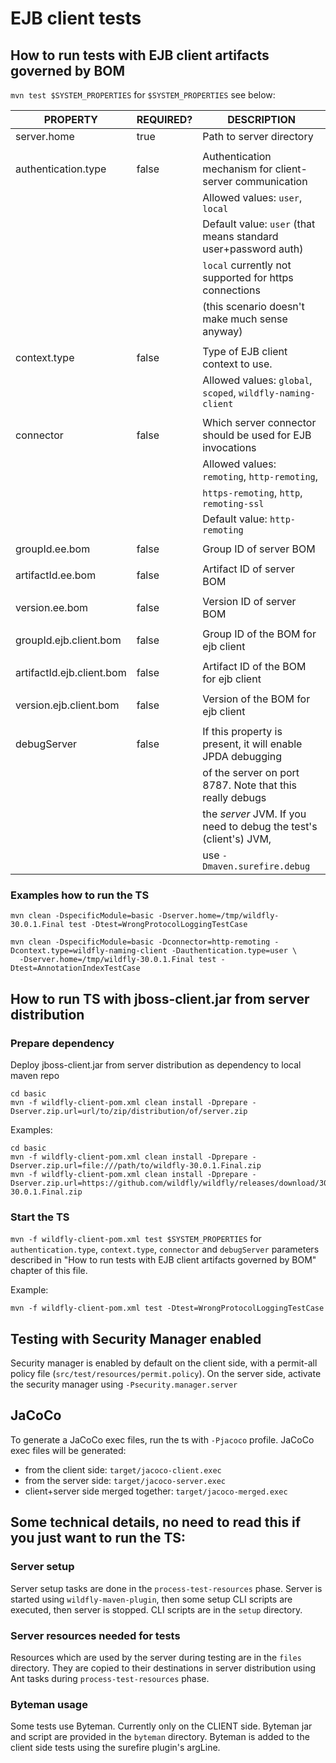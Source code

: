 # EJB client tests

## How to run tests with EJB client artifacts governed by BOM
`mvn test $SYSTEM_PROPERTIES` for `$SYSTEM_PROPERTIES` see below:


| PROPERTY                  |REQUIRED?  |DESCRIPTION                                                             |
|---------------------------|-----------|------------------------------------------------------------------------|
| server.home               |true       |Path to server directory                                                |
|                           |           |
| authentication.type       |false      |Authentication mechanism for client-server communication
|                           |           |Allowed values: `user`, `local`
|                           |           |Default value: `user` (that means standard user+password auth)
|                           |           |`local` currently not supported for https connections
|                           |           |   (this scenario doesn't make much sense anyway)
|                           |           |
| context.type              |false      |Type of EJB client context to use.
|                           |           |Allowed values: `global`, `scoped`, `wildfly-naming-client`
|                           |           |
| connector                 |false      |Which server connector should be used for EJB invocations
|                           |           |Allowed values: `remoting`, `http-remoting`, 
|                           |           |`https-remoting`, `http`, `remoting-ssl`
|                           |           |Default value: `http-remoting`
|                           |           |
| groupId.ee.bom            |false      |Group ID of server BOM
|                           |           |
| artifactId.ee.bom         |false      |Artifact ID of server BOM
|                           |           |
| version.ee.bom            |false      |Version ID of server BOM
|                           |           |
| groupId.ejb.client.bom    |false      |Group ID of the BOM for ejb client
|                           |           |
| artifactId.ejb.client.bom |false      |Artifact ID of the BOM for ejb client
|                           |           |
| version.ejb.client.bom    |false      |Version of the BOM for ejb client
|                           |           |
| debugServer               |false      |If this property is present, it will enable JPDA debugging
|                           |           |of the server on port 8787. Note that this really debugs
|                           |           |the *server* JVM. If you need to debug the test's (client's) JVM,
|                           |           |use `-Dmaven.surefire.debug`

### Examples how to run the TS

```
mvn clean -DspecificModule=basic -Dserver.home=/tmp/wildfly-30.0.1.Final test -Dtest=WrongProtocolLoggingTestCase
```

```
mvn clean -DspecificModule=basic -Dconnector=http-remoting -Dcontext.type=wildfly-naming-client -Dauthentication.type=user \
  -Dserver.home=/tmp/wildfly-30.0.1.Final test -Dtest=AnnotationIndexTestCase
```

## How to run TS with jboss-client.jar from server distribution

### Prepare dependency

Deploy jboss-client.jar from server distribution as dependency to local maven repo

```
cd basic
mvn -f wildfly-client-pom.xml clean install -Dprepare -Dserver.zip.url=url/to/zip/distribution/of/server.zip
```

Examples:
```
cd basic
mvn -f wildfly-client-pom.xml clean install -Dprepare -Dserver.zip.url=file:///path/to/wildfly-30.0.1.Final.zip
mvn -f wildfly-client-pom.xml clean install -Dprepare -Dserver.zip.url=https://github.com/wildfly/wildfly/releases/download/30.0.1.Final/wildfly-30.0.1.Final.zip
```

### Start the TS

`mvn -f wildfly-client-pom.xml test $SYSTEM_PROPERTIES` for `authentication.type`, `context.type`, `connector` and `debugServer` parameters
described in "How to run tests with EJB client artifacts governed by BOM" chapter of this file.

Example:

```
mvn -f wildfly-client-pom.xml test -Dtest=WrongProtocolLoggingTestCase
```

## Testing with Security Manager enabled
Security manager is enabled by default on the client side, with a permit-all policy file (`src/test/resources/permit.policy`).
On the server side, activate the security manager using `-Psecurity.manager.server`

## JaCoCo
To generate a JaCoCo exec files, run the ts with `-Pjacoco` profile.
JaCoCo exec files will be generated: 
- from the client side: `target/jacoco-client.exec`
- from the server side: `target/jacoco-server.exec`
- client+server side merged together: `target/jacoco-merged.exec`

## Some technical details, no need to read this if you just want to run the TS:
### Server setup
Server setup tasks are done in the `process-test-resources` phase.
Server is started using `wildfly-maven-plugin`, then some setup CLI scripts are executed, then server is stopped.
CLI scripts are in the `setup` directory.

### Server resources needed for tests
Resources which are used by the server during testing are in the `files` directory.
They are copied to their destinations in server distribution using Ant tasks during `process-test-resources` phase.

### Byteman usage
Some tests use Byteman. Currently only on the CLIENT side. Byteman jar and script are provided in the `byteman` directory.
Byteman is added to the client side tests using the surefire plugin's argLine.
